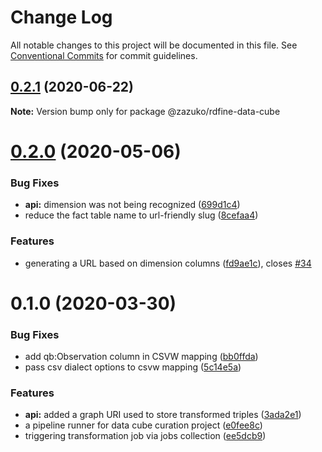 # Change Log

All notable changes to this project will be documented in this file.
See [Conventional Commits](https://conventionalcommits.org) for commit guidelines.

## [0.2.1](https://github.com/zazuko/data-cube-curation/compare/@zazuko/rdfine-data-cube@0.2.0...@zazuko/rdfine-data-cube@0.2.1) (2020-06-22)

**Note:** Version bump only for package @zazuko/rdfine-data-cube





# [0.2.0](https://github.com/zazuko/data-cube-curation/compare/@zazuko/rdfine-data-cube@0.1.0...@zazuko/rdfine-data-cube@0.2.0) (2020-05-06)


### Bug Fixes

* **api:** dimension was not being recognized ([699d1c4](https://github.com/zazuko/data-cube-curation/commit/699d1c4))
* reduce the fact table name to url-friendly slug ([8cefaa4](https://github.com/zazuko/data-cube-curation/commit/8cefaa4))


### Features

* generating a URL based on dimension columns ([fd9ae1c](https://github.com/zazuko/data-cube-curation/commit/fd9ae1c)), closes [#34](https://github.com/zazuko/data-cube-curation/issues/34)





# 0.1.0 (2020-03-30)


### Bug Fixes

* add qb:Observation column in CSVW mapping ([bb0ffda](https://github.com/zazuko/data-cube-curation/commit/bb0ffda))
* pass csv dialect options to csvw mapping ([5c14e5a](https://github.com/zazuko/data-cube-curation/commit/5c14e5a))


### Features

* **api:** added a graph URI used to store transformed triples ([3ada2e1](https://github.com/zazuko/data-cube-curation/commit/3ada2e1))
* a pipeline runner for data cube curation project ([e0fee8c](https://github.com/zazuko/data-cube-curation/commit/e0fee8c))
* triggering transformation job via jobs collection ([ee5dcb9](https://github.com/zazuko/data-cube-curation/commit/ee5dcb9))
